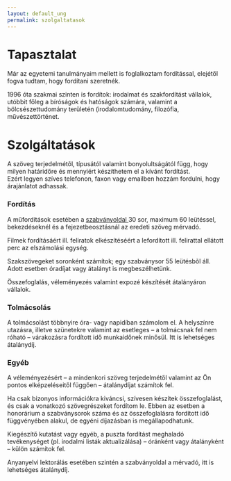 ```yaml
---
layout: default_ung
permalink: szolgaltatasok
---
```


<h1>Tapasztalat</h1>

Már az egyetemi tanulmányaim mellett is foglalkoztam fordítással, elejétől fogva tudtam, hogy fordítani szeretnék. 

1996 óta szakmai szinten is fordítok: irodalmat és szakfordítást vállalok, utóbbit főleg a bíróságok és hatóságok számára, valamint a bölcsészettudomány területén (irodalomtudomány, filozófia, művészettörténet.


<h1>Szolgáltatások</h1>
A szöveg terjedelmétõl, típusától valamint bonyolultságától függ, hogy milyen határidőre és mennyiért készíthetem el a kívánt fordítást. <br>Ezért legyen szíves telefonon, faxon vagy emailben hozzám fordulni, hogy árajánlatot adhassak.

<h3>Fordítás</h3>

A műfordítások esetében  a <a href=“https://literaturuebersetzer.de/berufspraktisches/rechtliches/normseite/“>szabványoldal </a> 30 sor, maximum 60 leütéssel, bekezdéseknél és a fejezetbeosztásnál az eredeti szöveg mérvadó. 

Filmek fordításáért ill. feliratok elkészítéséért a lefordított ill. felirattal ellátott perc az elszámolási egység.

Szakszövegeket soronként számítok; egy szabványsor 55 leütésbõl áll. Adott esetben óradíjat vagy átalányt is megbeszélhetünk.

Összefoglalás, véleményezés valamint expozé készítését átalányáron vállalok.

<h3>Tolmácsolás </h3>
A tolmácsolást többnyire óra- vagy napidíban számolom el. A helyszínre utazásra, illetve szünetekre valamint az esetleges – a tolmácsnak fel nem róható – várakozásra fordított idő munkaidőnek minősül.
Itt is lehetséges átalánydíj.

<h3>Egyéb</h3>
A véleményezésért – a mindenkori szöveg terjedelmétől valamint az Ön pontos elképzeléseitől függően – átalánydíjat számítok fel. 

Ha csak bizonyos információkra kiváncsi, szívesen készítek összefoglalást, és csak a vonatkozó szövegrészeket fordítom le. Ebben az esetben a honorárium a szabványsorok száma és az összefoglalásra fordított idő függvényében alakul, de egyéni díjazásban is megállapodhatunk. 

Kiegészítő kutatást vagy egyéb, a puszta fordítást meghaladó tevékenységet (pl. irodalmi listák aktualizálása) – óránként vagy átalányként – külön számítok fel.

Anyanyelvi lektorálás esetében szintén a szabványoldal a mérvadó, itt is lehetséges átalánydíj.
